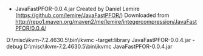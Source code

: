 * JavaFastPFOR-0.0.4.jar
Created by Daniel Lemire (https://github.com/lemire/JavaFastPFOR/)
Downloaded from http://repo1.maven.org/maven2/me/lemire/integercompression/JavaFastPFOR/0.0.4/

D:\misc\ikvm-7.2.4630.5\bin\ikvmc -target:library JavaFastPFOR-0.0.4.jar -debug
D:\misc\ikvm-7.2.4630.5\bin\ikvmc JavaFastPFOR-0.0.4.jar